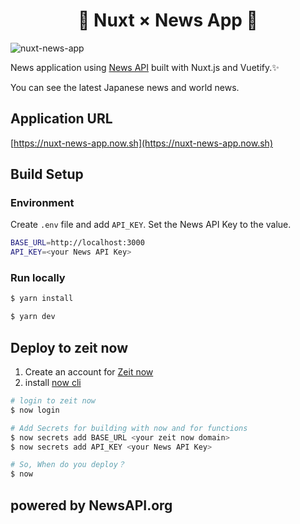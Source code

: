 <h1 align="center">📰 Nuxt × News App 📰</h1>

![nuxt-news-app](https://user-images.githubusercontent.com/46732829/74097888-e1737e00-4b54-11ea-9fad-a0bd6339f403.gif)

News application using [News API][*1] built with Nuxt.js and Vuetify.✨

You can see the latest Japanese news and world news.

## Application URL
[https://nuxt-news-app.now.sh](https://nuxt-news-app.now.sh)

## Build Setup

### Environment

Create `.env` file and add `API_KEY`. Set the News API Key to the value.

```bash
BASE_URL=http://localhost:3000
API_KEY=<your News API Key>
```

### Run locally

```bash
$ yarn install

$ yarn dev
```

## Deploy to zeit now

1. Create an account for [Zeit now][*2]
1. install [now cli][*3]

```bash
# login to zeit now
$ now login

# Add Secrets for building with now and for functions
$ now secrets add BASE_URL <your zeit now domain>
$ now secrets add API_KEY <your News API Key>

# So, When do you deploy？
$ now
```

## powered by NewsAPI.org

[*1]: https://newsapi.org/
[*2]: https://zeit.co/
[*3]: https://github.com/zeit/now
